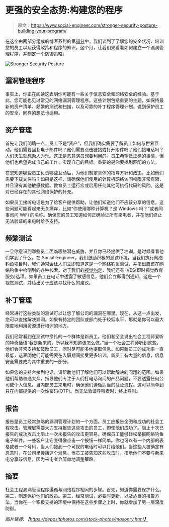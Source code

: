 # 更强的安全态势:构建您的程序

> 原文：<https://www.social-engineer.com/stronger-security-posture-building-your-program/>

在这个由两部分组成的博客系列的第[部分](https://www.social-engineer.com/stronger-security-posture-where-to-start/)中，我们谈到了了解您的安全状况、培训您的员工以及获得政策和程序的知识。这个月，让我们来看看如何建立一个漏洞管理程序，并制定一个防御策略。

![Stronger Security Posture](img/0d2287412dd74c1636ff9fe8c0b2bf50.png)

## 漏洞管理程序

事实上，你正在阅读这表明你可能有一些关于信息安全和网络安全的经验。基于此，您可能也见过常见的网络漏洞管理程序。这些计划包括重要的主题，如保持最新的资产清单、频繁的测试和扫描，以及可靠的补丁程序管理计划。说到保护员工的安全，同样的想法也适用。

## 资产管理

首先让我们明确一点，员工不是“资产”，但我们确实需要了解员工如何与世界互动。他们需要回复电子邮件吗？他们需要点击链接或打开附件吗？他们接电话吗？人们天生就想助人为乐。这正是恶意演员想要利用的。员工希望做正确的事情，但他们也希望完成自己的工作，实现自己的目标。重要的是你要找到匹配的方法。

在您知道哪些员工负责哪些互动后，为他们制定具体的指导方针和政策。比如他们需要下载文件吗？如果是这样，请确保他们使用的计算机网络访问权限非常有限，并且没有其他敏感数据。教育员工运行宏或启用任何其他可执行代码的风险。这是对已经存在的其他网络保护的补充。

如果员工接听电话是为了给客户提供帮助，让他们知道他们不应该分享的信息。这些问题可能看起来无关痛痒，比如“你使用哪种计算机？是 Windows 吗？”或者同事询问 WiFi 的名称。确保您的员工知道如何正确验证所有来电者，并在他们终止无法验证的来电时给予支持。

## 频繁测试

一旦你意识到哪些员工面临哪些潜在威胁，并且你已经提供了培训，是时候看看他们学到了什么。在 Social-Engineer，我们鼓励积极的测试环境。当我们执行网络钓鱼项目时，我们通常会让人们立即知道这是一个网络钓鱼测试，并指出应该在网络钓鱼中检测到的各种线索。对于我们的[视觉约定](https://www.social-engineer.com/managed-services/managed-vishing-service/)，我们还有 IVES(即时视觉教育服务)选项。如果员工在电话中透露了敏感信息，他们会立即得到通知，这是一个视觉测试，并给出关于应该寻找什么的建议。

## 补丁管理

经常进行这些类型的测试可以让您了解公司的漏洞在哪里。现在，从这一点出发，您可以直接解决漏洞。如果有特定的团队或部门处于较低水平，那就是你可以最大限度地利用资源进行培训的地方。

我们经常看到在测试中挣扎的一个群体是新员工。他们甚至会说出社会工程师爱听的神奇话语“我是新来的，所以我不知道该怎么做。”当一个社会工程师听到这些，他们会非常支持和鼓励员工，同时尽可能多地提取信息。如果新员工的成功率一直最低，这表明他们可能需要在入职期间接受更多培训。新员工有大量的信息，信息安全需要成为其中重要的一部分。

如果您的支持台接到电话，请帮助他们了解他们可以帮助解决的问题的范围。如果他们帮助普通大众，指导他们专注于人们打电话询问的产品问题，不要透露任何公司或个人信息。当内部员工来电时，确保他们遵循适当的验证流程。这可以简单到只在内部提供的一次性密码(OTP)。当无法验证呼叫者时，终止呼叫。

## 报告

报告是员工经常忽略的漏洞管理计划的一个方面。员工应报告企图和成功的社会工程攻击。管理层需要大力支持报告这些攻击的员工，即使他们成功了。阻止十次已报告的成功攻击比阻止一次未报告的攻击更容易。确保员工能够轻松举报网络钓鱼电子邮件。一些客户让它变得像点击一个按钮一样简单。你也可以有一个内部的表格或者一个号码，当人们接到一个可视的电话时可以打给他们。当这些人被确定有恶意时，在公司里传播这个消息。当员工被告知这些攻击时，指示他们不要与新来电分享该信息，因为来电者会简单地调整策略。

## 摘要

社会工程漏洞管理程序遵循与网络程序相同的步骤。首先，知道你需要保护什么。第二，制定保护他们的政策。第三，经常测试，必要时更新，以及适当的报告方法。当你在一个积极支持的环境中保持在这些步骤之上时，你就增加了另一层深度防御。

*图片链接:*
*【https://depositphotos.com/stock-photos/masonry.html】*